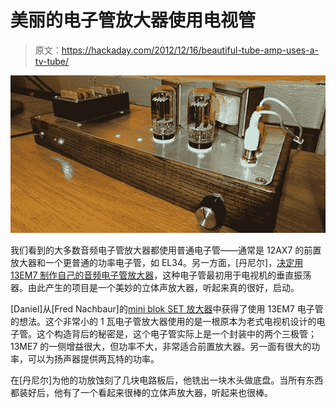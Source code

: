 # 美丽的电子管放大器使用电视管

> 原文：<https://hackaday.com/2012/12/16/beautiful-tube-amp-uses-a-tv-tube/>

![tube-amp-i](img/f20b0a7520b2afe80c9a9b553117656e.png)

我们看到的大多数音频电子管放大器都使用普通电子管——通常是 12AX7 的前置放大器和一个更普通的功率电子管，如 EL34。另一方面，[丹尼尔]，[决定用 13EM7 制作自己的音频电子管放大器](http://xellers.wordpress.com/audio/13em7-tube-amplifier/)，这种电子管最初用于电视机的垂直振荡器。由此产生的项目是一个美妙的立体声放大器，听起来真的很好，启动。

[Daniel]从[Fred Nachbaur]的[mini blok SET 放大器](http://www.dogstar.dantimax.dk/tubestuf/miniblk1.htm)中获得了使用 13EM7 电子管的想法。这个非常小的 1 瓦电子管放大器使用的是一根原本为老式电视机设计的电子管。这个构造背后的秘密是，这个电子管实际上是一个封装中的两个三极管；13ME7 的一侧增益很大，但功率不大，非常适合前置放大器。另一面有很大的功率，可以为扬声器提供两瓦特的功率。

在[丹尼尔]为他的功放蚀刻了几块电路板后，他铣出一块木头做底盘。当所有东西都装好后，他有了一个看起来很棒的立体声放大器，听起来也很棒。